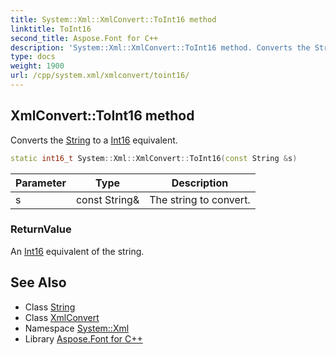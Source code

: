 ```yaml
---
title: System::Xml::XmlConvert::ToInt16 method
linktitle: ToInt16
second_title: Aspose.Font for C++
description: 'System::Xml::XmlConvert::ToInt16 method. Converts the String to a Int16 equivalent in C++.'
type: docs
weight: 1900
url: /cpp/system.xml/xmlconvert/toint16/
---
```

## XmlConvert::ToInt16 method


Converts the [String](../../../system/string/) to a [Int16](../../../system/int16/) equivalent.

```cpp
static int16_t System::Xml::XmlConvert::ToInt16(const String &s)
```


| Parameter | Type | Description |
| --- | --- | --- |
| s | const String\& | The string to convert. |

### ReturnValue

An [Int16](../../../system/int16/) equivalent of the string.

## See Also

* Class [String](../../../system/string/)
* Class [XmlConvert](../)
* Namespace [System::Xml](../../)
* Library [Aspose.Font for C++](../../../)
